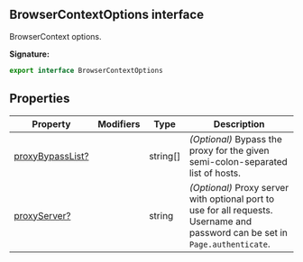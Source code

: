 ## BrowserContextOptions interface

BrowserContext options.

**Signature:**

```typescript
export interface BrowserContextOptions
```

## Properties

| Property                                                                 | Modifiers | Type       | Description                                                                                                                                    |
| ------------------------------------------------------------------------ | --------- | ---------- | ---------------------------------------------------------------------------------------------------------------------------------------------- |
| [proxyBypassList?](./puppeteer.browsercontextoptions.proxybypasslist.md) |           | string\[\] | <i>(Optional)</i> Bypass the proxy for the given semi-colon-separated list of hosts.                                                           |
| [proxyServer?](./puppeteer.browsercontextoptions.proxyserver.md)         |           | string     | <i>(Optional)</i> Proxy server with optional port to use for all requests. Username and password can be set in <code>Page.authenticate</code>. |
